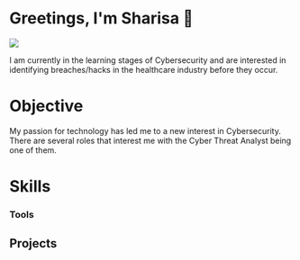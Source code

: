 # Greetings, I'm Sharisa 💜

<a href= "https://linkedin.com/in/sharisa-cherry-805335294"><img src="https://img.shields.io/badge/-LinkedIn-0072b1?&style=for-the0badge&logo=linkedin&logoColor=white" /></a>

I am currently in the learning stages of Cybersecurity and are interested in identifying breaches/hacks in the healthcare industry before they occur.

# Objective
My passion for technology has led me to a new interest in Cybersecurity. There are several roles that interest me with the Cyber Threat Analyst being one of them.

# Skills

### Tools

## Projects
